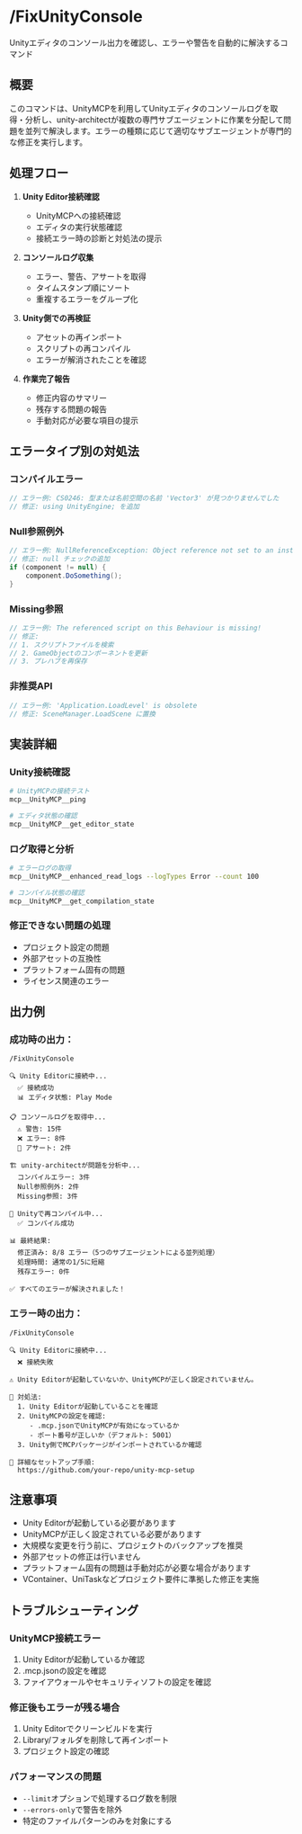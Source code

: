 # /FixUnityConsole

Unityエディタのコンソール出力を確認し、エラーや警告を自動的に解決するコマンド

## 概要

このコマンドは、UnityMCPを利用してUnityエディタのコンソールログを取得・分析し、unity-architectが複数の専門サブエージェントに作業を分配して問題を並列で解決します。エラーの種類に応じて適切なサブエージェントが専門的な修正を実行します。

## 処理フロー

1. **Unity Editor接続確認**
   - UnityMCPへの接続確認
   - エディタの実行状態確認
   - 接続エラー時の診断と対処法の提示

2. **コンソールログ収集**
   - エラー、警告、アサートを取得
   - タイムスタンプ順にソート
   - 重複するエラーをグループ化

3. **Unity側での再検証**
   - アセットの再インポート
   - スクリプトの再コンパイル
   - エラーが解消されたことを確認

4. **作業完了報告**
   - 修正内容のサマリー
   - 残存する問題の報告
   - 手動対応が必要な項目の提示

## エラータイプ別の対処法

### コンパイルエラー
```csharp
// エラー例: CS0246: 型または名前空間の名前 'Vector3' が見つかりませんでした
// 修正: using UnityEngine; を追加
```

### Null参照例外
```csharp
// エラー例: NullReferenceException: Object reference not set to an instance of an object
// 修正: null チェックの追加
if (component != null) {
    component.DoSomething();
}
```

### Missing参照
```csharp
// エラー例: The referenced script on this Behaviour is missing!
// 修正:
// 1. スクリプトファイルを検索
// 2. GameObjectのコンポーネントを更新
// 3. プレハブを再保存
```

### 非推奨API
```csharp
// エラー例: 'Application.LoadLevel' is obsolete
// 修正: SceneManager.LoadScene に置換
```

## 実装詳細

### Unity接続確認
```bash
# UnityMCPの接続テスト
mcp__UnityMCP__ping

# エディタ状態の確認
mcp__UnityMCP__get_editor_state
```

### ログ取得と分析
```bash
# エラーログの取得
mcp__UnityMCP__enhanced_read_logs --logTypes Error --count 100

# コンパイル状態の確認
mcp__UnityMCP__get_compilation_state
```

### 修正できない問題の処理
- プロジェクト設定の問題
- 外部アセットの互換性
- プラットフォーム固有の問題
- ライセンス関連のエラー

## 出力例

### 成功時の出力：
```
/FixUnityConsole

🔍 Unity Editorに接続中...
  ✅ 接続成功
  📊 エディタ状態: Play Mode

📋 コンソールログを取得中...
  ⚠️ 警告: 15件
  ❌ エラー: 8件
  🔴 アサート: 2件

🏗️ unity-architectが問題を分析中...
  コンパイルエラー: 3件
  Null参照例外: 2件
  Missing参照: 3件

🔄 Unityで再コンパイル中...
  ✅ コンパイル成功

📊 最終結果:
  修正済み: 8/8 エラー（5つのサブエージェントによる並列処理）
  処理時間: 通常の1/5に短縮
  残存エラー: 0件

✅ すべてのエラーが解決されました！
```

### エラー時の出力：
```
/FixUnityConsole

🔍 Unity Editorに接続中...
  ❌ 接続失敗

⚠️ Unity Editorが起動していないか、UnityMCPが正しく設定されていません。

🔧 対処法:
  1. Unity Editorが起動していることを確認
  2. UnityMCPの設定を確認:
     - .mcp.jsonでUnityMCPが有効になっているか
     - ポート番号が正しいか（デフォルト: 5001）
  3. Unity側でMCPパッケージがインポートされているか確認

📖 詳細なセットアップ手順:
  https://github.com/your-repo/unity-mcp-setup
```

## 注意事項

- Unity Editorが起動している必要があります
- UnityMCPが正しく設定されている必要があります
- 大規模な変更を行う前に、プロジェクトのバックアップを推奨
- 外部アセットの修正は行いません
- プラットフォーム固有の問題は手動対応が必要な場合があります
- VContainer、UniTaskなどプロジェクト要件に準拠した修正を実施

## トラブルシューティング

### UnityMCP接続エラー
1. Unity Editorが起動しているか確認
2. .mcp.jsonの設定を確認
3. ファイアウォールやセキュリティソフトの設定を確認

### 修正後もエラーが残る場合
1. Unity Editorでクリーンビルドを実行
2. Library/フォルダを削除して再インポート
3. プロジェクト設定の確認

### パフォーマンスの問題
- `--limit`オプションで処理するログ数を制限
- `--errors-only`で警告を除外
- 特定のファイルパターンのみを対象にする
